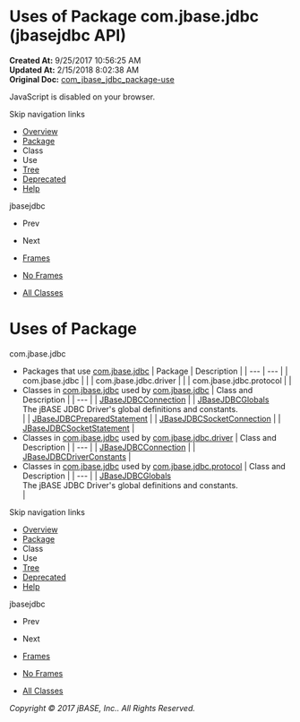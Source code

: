 # Uses of Package com.jbase.jdbc (jbasejdbc   API)

**Created At:** 9/25/2017 10:56:25 AM  
**Updated At:** 2/15/2018 8:02:38 AM  
**Original Doc:** [com_jbase_jdbc_package-use](https://docs.jbase.com/39228-jdbc/com_jbase_jdbc_package-use)  


JavaScript is disabled on your browser.

Skip navigation links

- [Overview](../../../overview-summary.html)
- [Package](/39228-jdbc/com_jbase_jdbc_package-summary)
- Class
- Use
- [Tree](/39228-jdbc/com_jbase_jdbc_package-tree)
- [Deprecated](../../../deprecated-list.html)
- [Help](../../../help-doc.html)


jbasejdbc <br>

- Prev
- Next


- [Frames](../../../index.html?com/jbase/jdbc//39228-jdbc/com_jbase_jdbc_package-use)
- [No Frames](/39228-jdbc/com_jbase_jdbc_package-use)


- [All Classes](../../../allclasses-noframe.html)

# Uses of Package
com.jbase.jdbc

- Packages that use [com.jbase.jdbc](../../../com/jbase/jdbc//39228-jdbc/com_jbase_jdbc_package-summary) | Package | Description |
| --- | --- |
| com.jbase.jdbc |   |
| com.jbase.jdbc.driver |   |
| com.jbase.jdbc.protocol |   |
- Classes in [com.jbase.jdbc](../../../com/jbase/jdbc//39228-jdbc/com_jbase_jdbc_package-summary) used by [com.jbase.jdbc](../../../com/jbase/jdbc//39228-jdbc/com_jbase_jdbc_package-summary) | Class and Description |
| --- |
| [JBaseJDBCConnection](../../../com/jbase/jdbc/class-use/JBaseJDBCConnection.html#com.jbase.jdbc)  |
| [JBaseJDBCGlobals](../../../com/jbase/jdbc/class-use/JBaseJDBCGlobals.html#com.jbase.jdbc)<br>The jBASE JDBC Driver's global definitions and constants.<br> |
| [JBaseJDBCPreparedStatement](../../../com/jbase/jdbc/class-use/JBaseJDBCPreparedStatement.html#com.jbase.jdbc)  |
| [JBaseJDBCSocketConnection](../../../com/jbase/jdbc/class-use/JBaseJDBCSocketConnection.html#com.jbase.jdbc)  |
| [JBaseJDBCSocketStatement](../../../com/jbase/jdbc/class-use/JBaseJDBCSocketStatement.html#com.jbase.jdbc)  |
- Classes in [com.jbase.jdbc](../../../com/jbase/jdbc//39228-jdbc/com_jbase_jdbc_package-summary) used by [com.jbase.jdbc.driver](../../../com/jbase/jdbc/driver//39228-jdbc/com_jbase_jdbc_package-summary) | Class and Description |
| --- |
| [JBaseJDBCConnection](../../../com/jbase/jdbc/class-use/JBaseJDBCConnection.html#com.jbase.jdbc.driver)  |
| [JBaseJDBCDriverConstants](../../../com/jbase/jdbc/class-use/JBaseJDBCDriverConstants.html#com.jbase.jdbc.driver)  |
- Classes in [com.jbase.jdbc](../../../com/jbase/jdbc//39228-jdbc/com_jbase_jdbc_package-summary) used by [com.jbase.jdbc.protocol](../../../com/jbase/jdbc/protocol//39228-jdbc/com_jbase_jdbc_package-summary) | Class and Description |
| --- |
| [JBaseJDBCGlobals](../../../com/jbase/jdbc/class-use/JBaseJDBCGlobals.html#com.jbase.jdbc.protocol)<br>The jBASE JDBC Driver's global definitions and constants.<br> |

Skip navigation links

- [Overview](../../../overview-summary.html)
- [Package](/39228-jdbc/com_jbase_jdbc_package-summary)
- Class
- Use
- [Tree](/39228-jdbc/com_jbase_jdbc_package-tree)
- [Deprecated](../../../deprecated-list.html)
- [Help](../../../help-doc.html)


jbasejdbc <br>

- Prev
- Next


- [Frames](../../../index.html?com/jbase/jdbc//39228-jdbc/com_jbase_jdbc_package-use)
- [No Frames](/39228-jdbc/com_jbase_jdbc_package-use)


- [All Classes](../../../allclasses-noframe.html)

*Copyright © 2017 jBASE, Inc.. All Rights Reserved.*
